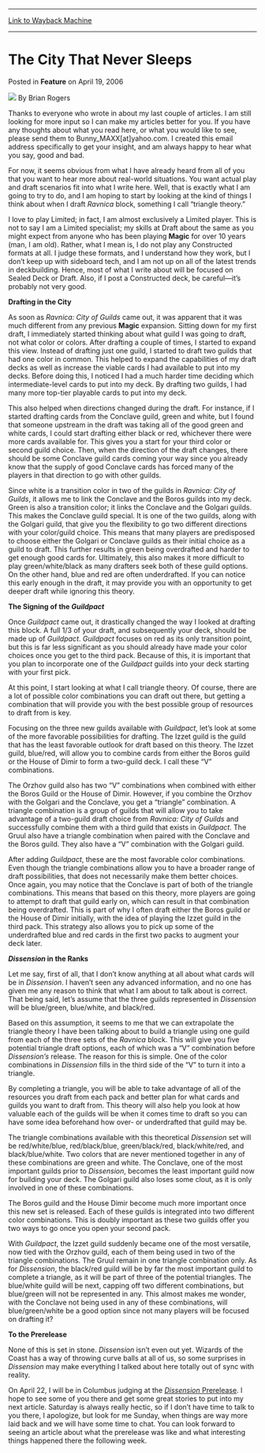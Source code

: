 
---
[Link to Wayback Machine](https://web.archive.org/web/20220808141049/https://magic.wizards.com/en/articles/archive/feature/city-never-sleeps-2006-04-19)

[_metadata_:author]:- "Brian Rogers"
[_metadata_:description]:- "Thanks to everyone who wrote in about my last couple of articles. I am still looking for more input so I can make my articles better for you. If you have any thoughts about what you read here, or what you would like to see, please send them to Bunny_MAXX[at]yahoo.com. I created this email address specifically to get your insight, and am always happy to hear what you say, good"
[_metadata_:generator]:- "Drupal 7 (http://drupal.org)"
[_metadata_:publish_date]:- "2006-04-19"
[_metadata_:title]:- "The City That Never Sleeps"
[_metadata_:wayback_capture_timestamp]:- "2022-08-08 14:10:49+00:00"
[_metadata_:wayback_raw_url]:- "https://web.archive.org/web/20220808141049id_/https://magic.wizards.com/en/articles/archive/feature/city-never-sleeps-2006-04-19"
[_metadata_:wayback_url]:- "https://magic.wizards.com/en/articles/archive/feature/city-never-sleeps-2006-04-19"
---


The City That Never Sleeps
==========================



 Posted in **Feature**
 on April 19, 2006 






![](https://media.magic.wizards.com/styles/auth_small/public/generic-avatar-150_333.png)
By Brian Rogers











Thanks to everyone who wrote in about my last couple of articles. I am still looking for more input so I can make my articles better for you. If you have any thoughts about what you read here, or what you would like to see, please send them to Bunny\_MAXX[at]yahoo.com. I created this email address specifically to get your insight, and am always happy to hear what you say, good and bad.


For now, it seems obvious from what I have already heard from all of you that you want to hear more about real-world situations. You want actual play and draft scenarios fit into what I write here. Well, that is exactly what I am going to try to do, and I am hoping to start by looking at the kind of things I think about when I draft *Ravnica*  block, something I call “triangle theory.”


I love to play Limited; in fact, I am almost exclusively a Limited player. This is not to say I am a Limited specialist; my skills at Draft about the same as you might expect from anyone who has been playing **Magic** for over 10 years (man, I am old). Rather, what I mean is, I do not play any Constructed formats at all. I judge these formats, and I understand how they work, but I don’t keep up with sideboard tech, and I am not up on all of the latest trends in deckbuilding. Hence, most of what I write about will be focused on Sealed Deck or Draft. Also, if I post a Constructed deck, be careful—it’s probably not very good.


**Drafting in the City**


As soon as *Ravnica: City of Guilds* came out, it was apparent that it was much different from any previous **Magic** expansion. Sitting down for my first draft, I immediately started thinking about what guild I was going to draft, not what color or colors. After drafting a couple of times, I started to expand this view. Instead of drafting just one guild, I started to draft two guilds that had one color in common. This helped to expand the capabilities of my draft decks as well as increase the viable cards I had available to put into my decks. Before doing this, I noticed I had a much harder time deciding which intermediate-level cards to put into my deck. By drafting two guilds, I had many more top-tier playable cards to put into my deck.


This also helped when directions changed during the draft. For instance, if I started drafting cards from the Conclave guild, green and white, but I found that someone upstream in the draft was taking all of the good green and white cards, I could start drafting either black or red, whichever there were more cards available for. This gives you a start for your third color or second guild choice. Then, when the direction of the draft changes, there should be some Conclave guild cards coming your way since you already know that the supply of good Conclave cards has forced many of the players in that direction to go with other guilds.


Since white is a transition color in two of the guilds in *Ravnica: City of Guilds*, it allows me to link the Conclave and the Boros guilds into my deck. Green is also a transition color; it links the Conclave and the Golgari guilds. This makes the Conclave guild special. It is one of the two guilds, along with the Golgari guild, that give you the flexibility to go two different directions with your color/guild choice. This means that many players are predisposed to choose either the Golgari or Conclave guilds as their initial choice as a guild to draft. This further results in green being overdrafted and harder to get enough good cards for. Ultimately, this also makes it more difficult to play green/white/black as many drafters seek both of these guild options. On the other hand, blue and red are often underdrafted. If you can notice this early enough in the draft, it may provide you with an opportunity to get deeper draft while ignoring this theory.


**The Signing of the *Guildpact***


Once *Guildpact* came out, it drastically changed the way I looked at drafting this block. A full 1/3 of your draft, and subsequently your deck, should be made up of *Guildpact*. *Guildpact* focuses on red as its only transition point, but this is far less significant as you should already have made your color choices once you get to the third pack. Because of this, it is important that you plan to incorporate one of the *Guildpact* guilds into your deck starting with your first pick.


At this point, I start looking at what I call triangle theory. Of course, there are a lot of possible color combinations you can draft out there, but getting a combination that will provide you with the best possible group of resources to draft from is key.


Focusing on the three new guilds available with *Guildpact*, let’s look at some of the more favorable possibilities for drafting. The Izzet guild is the guild that has the least favorable outlook for draft based on this theory. The Izzet guild, blue/red, will allow you to combine cards from either the Boros guild or the House of Dimir to form a two-guild deck. I call these “V” combinations.


The Orzhov guild also has two “V” combinations when combined with either the Boros Guild or the House of Dimir. However, if you combine the Orzhov with the Golgari and the Conclave, you get a “triangle” combination. A triangle combination is a group of guilds that will allow you to take advantage of a two-guild draft choice from *Ravnica: City of Guilds*  and successfully combine them with a third guild that exists in *Guildpact*. The Gruul also have a triangle combination when paired with the Conclave and the Boros guild. They also have a “V” combination with the Golgari guild.


After adding *Guildpact*, these are the most favorable color combinations. Even though the triangle combinations allow you to have a broader range of draft possibilities, that does not necessarily make them better choices. Once again, you may notice that the Conclave is part of both of the triangle combinations. This means that based on this theory, more players are going to attempt to draft that guild early on, which can result in that combination being overdrafted. This is part of why I often draft either the Boros guild or the House of Dimir initially, with the idea of playing the Izzet guild in the third pack. This strategy also allows you to pick up some of the underdrafted blue and red cards in the first two packs to augment your deck later.


***Dissension* in the Ranks**


Let me say, first of all, that I don’t know anything at all about what cards will be in *Dissension*. I haven’t seen any advanced information, and no one has given me any reason to think that what I am about to talk about is correct. That being said, let’s assume that the three guilds represented in *Dissension* will be blue/green, blue/white, and black/red.


Based on this assumption, it seems to me that we can extrapolate the triangle theory I have been talking about to build a triangle using one guild from each of the three sets of the *Ravnica* block. This will give you five potential triangle draft options, each of which was a “V” combination before *Dissension’s*  release. The reason for this is simple. One of the color combinations in *Dissension*  fills in the third side of the “V” to turn it into a triangle.


By completing a triangle, you will be able to take advantage of all of the resources you draft from each pack and better plan for what cards and guilds you want to draft from. This theory will also help you look at how valuable each of the guilds will be when it comes time to draft so you can have some idea beforehand how over- or underdrafted that guild may be.


The triangle combinations available with this theoretical *Dissension* set will be red/white/blue, red/black/blue, green/black/red, black/white/red, and black/blue/white. Two colors that are never mentioned together in any of these combinations are green and white. The Conclave, one of the most important guilds prior to *Dissension*, becomes the least important guild now for building your deck. The Golgari guild also loses some clout, as it is only involved in one of these combinations.


The Boros guild and the House Dimir become much more important once this new set is released. Each of these guilds is integrated into two different color combinations. This is doubly important as these two guilds offer you two ways to go once you open your second pack.


With *Guildpact*, the Izzet guild suddenly became one of the most versatile, now tied with the Orzhov guild, each of them being used in two of the triangle combinations. The Gruul remain in one triangle combination only. As for *Dissension*, the black/red guild will be by far the most important guild to complete a triangle, as it will be part of three of the potential triangles. The blue/white guild will be next, capping off two different combinations, but blue/green will not be represented in any. This almost makes me wonder, with the Conclave not being used in any of these combinations, will blue/green/white be a good option since not many players will be focused on drafting it?


**To the Prerelease**


None of this is set in stone. *Dissension* isn’t even out yet. Wizards of the Coast has a way of throwing curve balls at all of us, so some surprises in *Dissension* may make everything I talked about here totally out of sync with reality.


On April 22, I will be in Columbus judging at the [*Dissension* Prerelease](http://www.wizards.com/default.asp?x=mtgcom/prerelease/dissension). I hope to see some of you there and get some great stories to put into my next article. Saturday is always really hectic, so if I don’t have time to talk to you there, I apologize, but look for me Sunday, when things are way more laid back and we will have some time to chat. You can look forward to seeing an article about what the prerelease was like and what interesting things happened there the following week.







